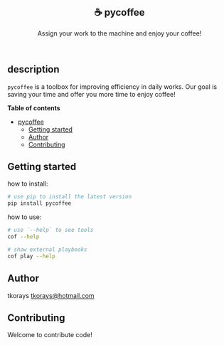 <p align="center">
  <h2 align="center">☕ pycoffee</h2>
</p>

<p align="center">
  Assign your work to the machine and enjoy your coffee!
</p>

&nbsp;

## description
`pycoffee` is a toolbox for improving efficiency in daily works.
Our goal is saving your time and offer you more time to enjoy coffee! 


**Table of contents**
- [pycoffee](#pycoffee)
  - [Getting started](#getting-started)
  - [Author](#author)
  - [Contributing](#contributing)

## Getting started

how to install:

```bash
# use pip to install the latest version
pip install pycoffee
```

how to use:

```bash
# use `--help` to see tools
cof --help

# show external playbooks
cof play --help
```

## Author
tkorays <tkorays@hotmail.com>


## Contributing
Welcome to contribute code!
